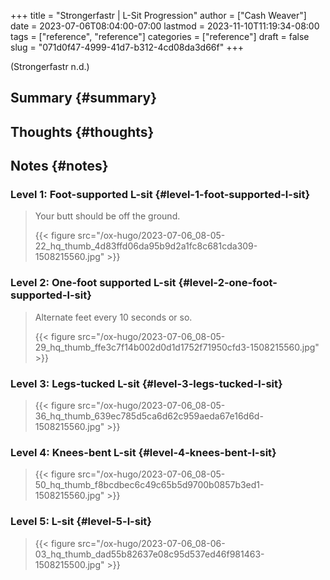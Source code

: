 +++
title = "Strongerfastr | L-Sit Progression"
author = ["Cash Weaver"]
date = 2023-07-06T08:04:00-07:00
lastmod = 2023-11-10T11:19:34-08:00
tags = ["reference", "reference"]
categories = ["reference"]
draft = false
slug = "071d0f47-4999-41d7-b312-4cd08da3d66f"
+++

(Strongerfastr n.d.)


## Summary {#summary}


## Thoughts {#thoughts}


## Notes {#notes}


### Level 1: Foot-supported L-sit {#level-1-foot-supported-l-sit}

> Your butt should be off the ground.
>
> {{< figure src="/ox-hugo/2023-07-06_08-05-22_hq_thumb_4d83ffd06da95b9d2a1fc8c681cda309-1508215560.jpg" >}}


### Level 2: One-foot supported L-sit {#level-2-one-foot-supported-l-sit}

> Alternate feet every 10 seconds or so.
>
> {{< figure src="/ox-hugo/2023-07-06_08-05-29_hq_thumb_ffe3c7f14b002d0d1d1752f71950cfd3-1508215560.jpg" >}}


### Level 3: Legs-tucked L-sit {#level-3-legs-tucked-l-sit}

> {{< figure src="/ox-hugo/2023-07-06_08-05-36_hq_thumb_639ec785d5ca6d62c959aeda67e16d6d-1508215560.jpg" >}}


### Level 4: Knees-bent L-sit {#level-4-knees-bent-l-sit}

> {{< figure src="/ox-hugo/2023-07-06_08-05-50_hq_thumb_f8bcdbec6c49c65b5d9700b0857b3ed1-1508215560.jpg" >}}


### Level 5: L-sit {#level-5-l-sit}

> {{< figure src="/ox-hugo/2023-07-06_08-06-03_hq_thumb_dad55b82637e08c95d537ed46f981463-1508215500.jpg" >}}
